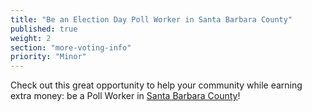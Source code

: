 ```yaml
---
title: "Be an Election Day Poll Worker in Santa Barbara County"
published: true
weight: 2
section: "more-voting-info"
priority: "Minor"
---
```


Check out this great opportunity to help your community while earning extra money: be a Poll Worker in [Santa Barbara County](http://sbcassessor.com/Elections/Pollworker.aspx)!  
